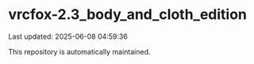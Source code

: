 # vrcfox-2.3_body_and_cloth_edition

Last updated: 2025-06-08 04:59:36

This repository is automatically maintained.
